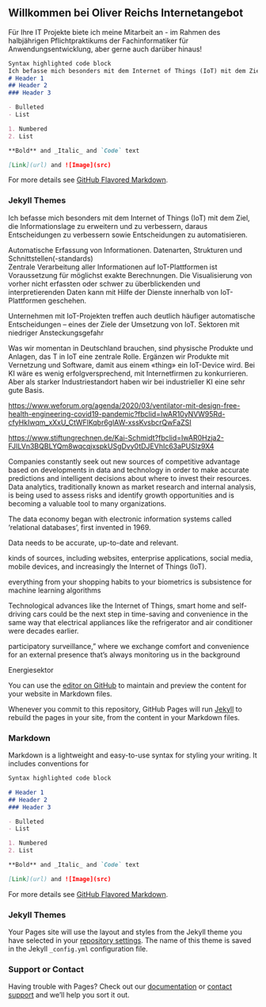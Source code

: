 ## Willkommen bei Oliver Reichs Internetangebot

Für Ihre IT Projekte biete ich meine Mitarbeit an - im Rahmen des halbjährigen Pflichtpraktikums der Fachinformatiker für Anwendungsentwicklung, aber gerne auch darüber hinaus! 

```markdown
Syntax highlighted code block
Ich befasse mich besonders mit dem Internet of Things (IoT) mit dem Ziel, die Informationslage zu erweitern und zu verbessern, daraus Entscheidungen zu verbessern sowie Entscheidungen zu automatisieren. 
# Header 1
## Header 2
### Header 3

- Bulleted
- List

1. Numbered
2. List

**Bold** and _Italic_ and `Code` text

[Link](url) and ![Image](src)
```

For more details see [GitHub Flavored Markdown](https://guides.github.com/features/mastering-markdown/).

### Jekyll Themes


Ich befasse mich besonders mit dem Internet of Things (IoT) mit dem Ziel, die Informationslage zu erweitern und zu verbessern, daraus Entscheidungen zu verbessern sowie Entscheidungen zu automatisieren. 


Automatische Erfassung von Informationen. 
Datenarten,  Strukturen  und  Schnittstellen(-standards)  
Zentrale Verarbeitung aller Informationen auf IoT-Plattformen ist Voraussetzung für möglichst exakte Berechnungen. 
Die  Visualisierung  von  vorher  nicht  erfassten oder  schwer  zu  überblickenden  und  interpretierenden Daten  kann mit  Hilfe  der  Dienste  innerhalb  von  IoT-Plattformen  geschehen. 

Unternehmen mit IoT-Projekten treffen auch deutlich häufiger automatische Entscheidungen – eines der Ziele der Umsetzung von IoT.
Sektoren mit niedriger Ansteckungsgefahr

Was wir momentan in Deutschland brauchen, sind physische Produkte und Anlagen, das T in IoT eine zentrale Rolle. 
Ergänzen wir Produkte mit Vernetzung und Software, damit aus einem «thing» ein IoT-Device wird. 
Bei KI wäre es wenig erfolgversprechend, mit Internetfirmen zu konkurrieren. Aber als starker Industriestandort haben wir bei industrieller KI eine sehr gute Basis. 

https://www.weforum.org/agenda/2020/03/ventilator-mit-design-free-health-engineering-covid19-pandemic?fbclid=IwAR10yNVW95Rd-cfyHkIwqm_xXxU_CtWFlKqbr6glAW-xssKvsbcrQwFaZSI

https://www.stiftungrechnen.de/Kai-Schmidt?fbclid=IwAR0Hzja2-FJILVn3BQBLYQm8wqcqjxspkUSgDvy0tDJEVhIc63aPUSIz9X4



Companies constantly seek out new sources of competitive advantage based on developments in data and technology in order to make accurate predictions and intelligent decisions about where to invest their resources. Data analytics, traditionally known as market research and internal analysis, is being used to assess risks and identify growth opportunities and is becoming a valuable tool to many organizations. 


The data economy began with electronic information systems called ‘relational databases’, first invented in 1969. 

Data needs to be accurate, up-to-date and relevant. 

kinds of sources, including websites, enterprise applications, social media, mobile devices, and increasingly the Internet of Things (IoT).

everything from your shopping habits to your biometrics is subsistence for machine learning algorithms 

Technological advances like the Internet of Things, smart home and self-driving cars could be the next step in time-saving and convenience in the same way 
that electrical appliances like the refrigerator and air conditioner were decades earlier.

participatory surveillance,” where we exchange comfort and convenience for an external presence that’s always monitoring us in the background


Energiesektor






You can use the [editor on GitHub](https://github.com/OliveR4711/GitPage/edit/master/README.md) to maintain and preview the content for your website in Markdown files.

Whenever you commit to this repository, GitHub Pages will run [Jekyll](https://jekyllrb.com/) to rebuild the pages in your site, from the content in your Markdown files.

### Markdown

Markdown is a lightweight and easy-to-use syntax for styling your writing. It includes conventions for

```markdown
Syntax highlighted code block

# Header 1
## Header 2
### Header 3

- Bulleted
- List

1. Numbered
2. List

**Bold** and _Italic_ and `Code` text

[Link](url) and ![Image](src)
```

For more details see [GitHub Flavored Markdown](https://guides.github.com/features/mastering-markdown/).

### Jekyll Themes

Your Pages site will use the layout and styles from the Jekyll theme you have selected in your [repository settings](https://github.com/OliveR4711/GitPage/settings). The name of this theme is saved in the Jekyll `_config.yml` configuration file.

### Support or Contact

Having trouble with Pages? Check out our [documentation](https://help.github.com/categories/github-pages-basics/) or [contact support](https://github.com/contact) and we’ll help you sort it out.
